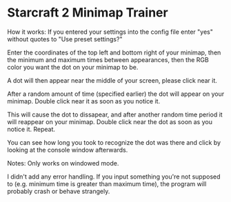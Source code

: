 # Starcraft 2 Minimap Trainer

How it works:
If you entered your settings into the config file enter "yes" without quotes to "Use preset settings?"

Enter the coordinates of the top left and bottom right of your minimap, then the minimum and maximum times between appearances, then the RGB color you want the dot on your minimap to be.

A dot will then appear near the middle of your screen, please click near it.

After a random amount of time (specified earlier) the dot will appear on your minimap. Double click near it as soon as you notice it.

This will cause the dot to dissapear, and after another random time period it will reappear on your minimap. Double click near the dot as soon as you notice it. Repeat.

You can see how long you took to recognize the dot was there and click by looking at the console window afterwards.


Notes:
Only works on windowed mode.

I didn't add any error handling. If you input something you're not supposed to (e.g. minimum time is greater than maximum time), the program will probably crash or behave strangely.

